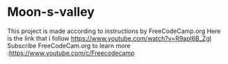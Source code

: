 # Moon-s-valley

 This project is made according to instructions by FreeCodeCamp.org
 <space>Here is the link that i follow https://www.youtube.com/watch?v=R9apl6B_ZgI<space>
 <space>Subscribe FreeCodeCam.org to learn more :https://www.youtube.com/c/Freecodecamp 
<space>
 
